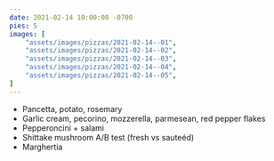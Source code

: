 ```yaml
---
date: 2021-02-14 10:00:00 -0700
pies: 5
images: [
    "assets/images/pizzas/2021-02-14--01",
    "assets/images/pizzas/2021-02-14--02",
    "assets/images/pizzas/2021-02-14--03",
    "assets/images/pizzas/2021-02-14--04",
    "assets/images/pizzas/2021-02-14--05",
]
---
```

- Pancetta, potato, rosemary
- Garlic cream, pecorino, mozzerella, parmesean, red pepper flakes
- Pepperoncini + salami
- Shittake mushroom A/B test (fresh vs sauteéd)
- Marghertia 
